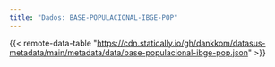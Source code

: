 ```yaml
---
title: "Dados: BASE-POPULACIONAL-IBGE-POP"
---
```


{{< remote-data-table "https://cdn.statically.io/gh/dankkom/datasus-metadata/main/metadata/data/base-populacional-ibge-pop.json" >}}
